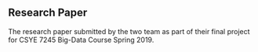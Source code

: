 ## Research Paper

The research paper submitted by the two team as part of their final project for CSYE 7245 Big-Data Course Spring 2019.
